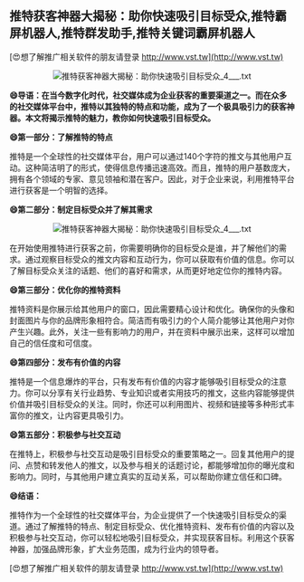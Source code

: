 ## **推特获客神器大揭秘：助你快速吸引目标受众,推特霸屏机器人,推特群发助手,推特关键词霸屏机器人**

[😍想了解推广相关软件的朋友请登录 http://www.vst.tw](http://www.vst.tw)

 <center><img src="https://vst.tw/MP4/tuiguang/png/6.png" alt="推特获客神器大揭秘：助你快速吸引目标受众_4___.txt"></center>

**😄导语：在当今数字化时代，社交媒体成为企业获客的重要渠道之一。而在众多的社交媒体平台中，推特以其独特的特点和功能，成为了一个极具吸引力的获客神器。本文将揭示推特的魅力，教你如何快速吸引目标受众。**

**😄第一部分：了解推特的特点**

推特是一个全球性的社交媒体平台，用户可以通过140个字符的推文与其他用户互动。这种简洁明了的形式，使得信息传播迅速高效。而且，推特的用户基数庞大，拥有各个领域的专家、意见领袖和潜在客户。因此，对于企业来说，利用推特平台进行获客是一个明智的选择。

**😄第二部分：制定目标受众并了解其需求**

 <center><img src="https://vst.tw/MP4/tuiguang/png/7.png" alt="推特获客神器大揭秘：助你快速吸引目标受众_4___.txt"></center>

在开始使用推特进行获客之前，你需要明确你的目标受众是谁，并了解他们的需求。通过观察目标受众的推文内容和互动行为，你可以获取有价值的信息。你可以了解目标受众关注的话题、他们的喜好和需求，从而更好地定位你的推特内容。

**😄第三部分：优化你的推特资料**

推特资料是你展示给其他用户的窗口，因此需要精心设计和优化。确保你的头像和封面图片与你的品牌形象相符合。简洁而有吸引力的个人简介能够让其他用户对你产生兴趣。此外，关注一些有影响力的用户，并在资料中展示出来，这样可以增加自己的信任度和可信度。

**😄第四部分：发布有价值的内容**

推特是一个信息爆炸的平台，只有发布有价值的内容才能够吸引目标受众的注意力。你可以分享有关行业趋势、专业知识或者实用技巧的推文，这些内容能够提供价值并吸引目标受众的关注。同时，你还可以利用图片、视频和链接等多种形式丰富你的推文，让内容更具吸引力。

**😄第五部分：积极参与社交互动**

在推特上，积极参与社交互动是吸引目标受众的重要策略之一。回复其他用户的提问、点赞和转发他人的推文，以及参与相关的话题讨论，都能够增加你的曝光度和影响力。同时，与其他用户建立真实的互动关系，可以帮助你建立信任和口碑。

**😄结语：**

推特作为一个全球性的社交媒体平台，为企业提供了一个快速吸引目标受众的渠道。通过了解推特的特点、制定目标受众、优化推特资料、发布有价值的内容以及积极参与社交互动，你可以轻松地吸引目标受众，并实现获客目标。利用这个获客神器，加强品牌形象，扩大业务范围，成为行业内的领导者。

[😍想了解推广相关软件的朋友请登录 http://www.vst.tw](http://www.vst.tw)



